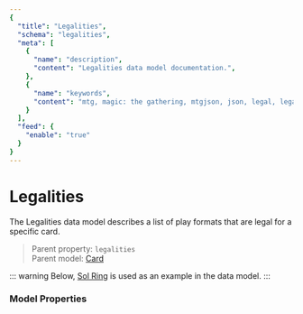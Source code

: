 ```yaml
---
{
  "title": "Legalities",
  "schema": "legalities",
  "meta": [
    {
      "name": "description",
      "content": "Legalities data model documentation.",
    },
    {
      "name": "keywords",
      "content": "mtg, magic: the gathering, mtgjson, json, legal, legalities",
    }
  ],
  "feed": {
    "enable": "true"
  }
}
---
```


# Legalities

The Legalities data model describes a list of play formats that are legal for a specific card.

> Parent property: `legalities`  
> Parent model: [Card](../card/)

::: warning
Below, [Sol Ring](https://scryfall.com/card/c18/222/sol-ring) is used as an example in the data model.
:::

### Model Properties

<Documentation/>
